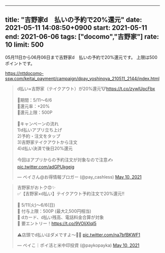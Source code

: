 
---
title: "吉野家d　払いの予約で20%還元"
date: 2021-05-11 14:08:50+0900
start: 2021-05-11
end: 2021-06-06
tags: ["docomo","吉野家"]
rate: 10
limit: 500
---

05月11日から06月06日まで吉野家d　払いの予約で20%還元です。
上限は500ポイントです。

https://nttdocomo-ssw.com/keitai_payment/campaign/dpay_yoshinoya_210511_2144/index.html

<blockquote class="twitter-tweet"><p lang="ja" dir="ltr">d払い×吉野家（テイクアウト）が20%還元🐮<a href="https://t.co/zywlUpcFbx">https://t.co/zywlUpcFbx</a><br><br>🔻期間：5/11〜6/6<br>🔻還元率：+20%<br>🔻還元上限：500P<br><br>🔻キャンペーンの流れ<br>1)d払いアプリ立ち上げ<br>2)予約・注文をタップ<br>3)吉野家テイクアウトから注文<br>4)d払い決済で後日20%還元<br><br>今回はアプリからの予約注文が対象なので注意✍️ <a href="https://t.co/adGPUkgejg">pic.twitter.com/adGPUkgejg</a></p>&mdash; ペイさん@お得情報ブロガー (@pay_cashless) <a href="https://twitter.com/pay_cashless/status/1391665124335788032?ref_src=twsrc%5Etfw">May 10, 2021</a></blockquote> <script async src="https://platform.twitter.com/widgets.js" charset="utf-8"></script>
<blockquote class="twitter-tweet"><p lang="ja" dir="ltr">吉野家がおトク😍✨<br>✅【吉野家×d払い】テイクアウト予約注文で20%還元‼️<br><br>🔸 5/11(火)〜6/6(日)<br>🔸 付与上限：500P (最大2,500円相当)<br>🔸 dカード、d払い残高、電話料金合算が対象<br>🔸 要エントリー！<a href="https://t.co/9VOIjXlql5">https://t.co/9VOIjXlql5</a><br><br>⚠️店頭でd払いはダメですよ〜🙅‍♀️ <a href="https://t.co/na7bfBKWF1">pic.twitter.com/na7bfBKWF1</a></p>&mdash; ペイこ｜ポイ活と米中印投資 (@paykopayka) <a href="https://twitter.com/paykopayka/status/1391737169262243841?ref_src=twsrc%5Etfw">May 10, 2021</a></blockquote> <script async src="https://platform.twitter.com/widgets.js" charset="utf-8"></script>

